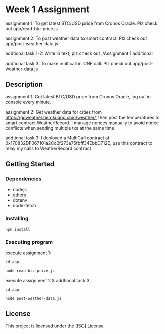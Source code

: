 # Week 1 Assignment

assignment 1: To get latest BTC/USD price from Cronos Oracle. Plz check out app/read-btc-price.js

assignment 2: To post weather data to smart contract. Plz check out app/post-weather-data.js

addtional task 1-2: Write in text, plz check out ./Assignment 1 additional

addtional task 3: To make multicall in ONE call. Plz check out app/post-weather-data.js

## Description

assignment 1: Get latest BTC/USD price from Cronos Oracle, log out in console every minute.

assignment 2: Get weather data for cities from https://goweather.herokuapp.com/weather/, then post the temperatures to smart contract WeatherRecord. I manage nonces manually to avoid nonce conflicts when sending multiple txs at the same time

addtional task 3: I deployed a MultiCall contract at 0x170832DF067101a2Cc2f273a75fbff34EbbD712E, use this contract to relay my calls to WeatherRecord contract

## Getting Started

### Dependencies

* nodejs
* ethers
* dotenv
* node-fetch

### Installing

```
npm install
```

### Executing program

execute assignment 1:

```
cd app

node read-btc-price.js 
```

execute assignment 2 & addtional task 3:

```
cd app

node post-weather-data.js 
```

## License

This project is licensed under the [ISC] License 

